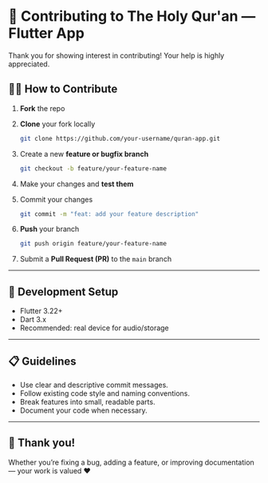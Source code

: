 # 🙌 Contributing to The Holy Qur'an — Flutter App

Thank you for showing interest in contributing! Your help is highly appreciated.

## 🧑‍💻 How to Contribute

1. **Fork** the repo
2. **Clone** your fork locally  
   ```bash
   git clone https://github.com/your-username/quran-app.git

3. Create a new **feature or bugfix branch**

   ```bash
   git checkout -b feature/your-feature-name
   ```
4. Make your changes and **test them**
5. Commit your changes

   ```bash
   git commit -m "feat: add your feature description"
   ```
6. **Push** your branch

   ```bash
   git push origin feature/your-feature-name
   ```
7. Submit a **Pull Request (PR)** to the `main` branch

---

## 🔧 Development Setup

* Flutter 3.22+
* Dart 3.x
* Recommended: real device for audio/storage

---

## 📋 Guidelines

* Use clear and descriptive commit messages.
* Follow existing code style and naming conventions.
* Break features into small, readable parts.
* Document your code when necessary.

---

## 🙏 Thank you!

Whether you’re fixing a bug, adding a feature, or improving documentation — your work is valued ❤️
